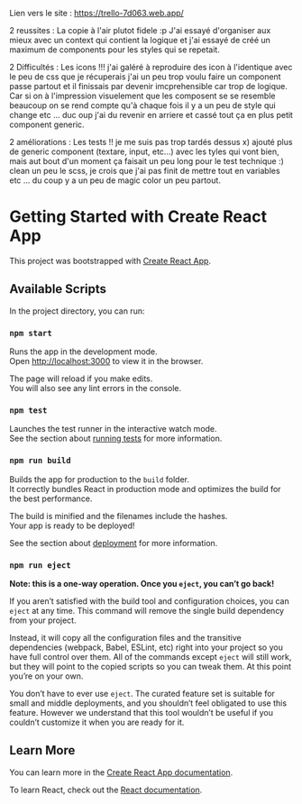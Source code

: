 
Lien vers le site : https://trello-7d063.web.app/

2 reussites :
La copie à l'air plutot fidele :p
J'ai essayé d'organiser aux mieux avec un context qui contient la logique et j'ai essayé de créé un maximum de components pour les styles qui se repetait.

2 Difficultés :
Les icons !!! j'ai galéré à reproduire des icon à l'identique avec le peu de css que je récuperais
j'ai un peu trop voulu faire un component passe partout et il finissais par devenir imcprehensible car trop de logique. Car si on à l'impression visuelement que les composent se se resemble beaucoup on se rend compte qu'à chaque fois il  y a un peu de style qui change etc ... duc oup j'ai du revenir en arriere et cassé tout ça en plus petit component generic.

2 améliorations :
Les tests !! je me suis pas trop tardés dessus x)
ajouté plus de generic component (textare, input, etc...) avec les tyles qui vont bien, mais aut bout d'un moment ça faisait un peu long pour le test technique :)
clean un peu le scss, je crois que j'ai pas finit de mettre tout en variables etc ... du coup y a un peu de magic color un peu partout.


# Getting Started with Create React App

This project was bootstrapped with [Create React App](https://github.com/facebook/create-react-app).

## Available Scripts

In the project directory, you can run:

### `npm start`

Runs the app in the development mode.\
Open [http://localhost:3000](http://localhost:3000) to view it in the browser.

The page will reload if you make edits.\
You will also see any lint errors in the console.

### `npm test`

Launches the test runner in the interactive watch mode.\
See the section about [running tests](https://facebook.github.io/create-react-app/docs/running-tests) for more information.

### `npm run build`

Builds the app for production to the `build` folder.\
It correctly bundles React in production mode and optimizes the build for the best performance.

The build is minified and the filenames include the hashes.\
Your app is ready to be deployed!

See the section about [deployment](https://facebook.github.io/create-react-app/docs/deployment) for more information.

### `npm run eject`

**Note: this is a one-way operation. Once you `eject`, you can’t go back!**

If you aren’t satisfied with the build tool and configuration choices, you can `eject` at any time. This command will remove the single build dependency from your project.

Instead, it will copy all the configuration files and the transitive dependencies (webpack, Babel, ESLint, etc) right into your project so you have full control over them. All of the commands except `eject` will still work, but they will point to the copied scripts so you can tweak them. At this point you’re on your own.

You don’t have to ever use `eject`. The curated feature set is suitable for small and middle deployments, and you shouldn’t feel obligated to use this feature. However we understand that this tool wouldn’t be useful if you couldn’t customize it when you are ready for it.

## Learn More

You can learn more in the [Create React App documentation](https://facebook.github.io/create-react-app/docs/getting-started).

To learn React, check out the [React documentation](https://reactjs.org/).


